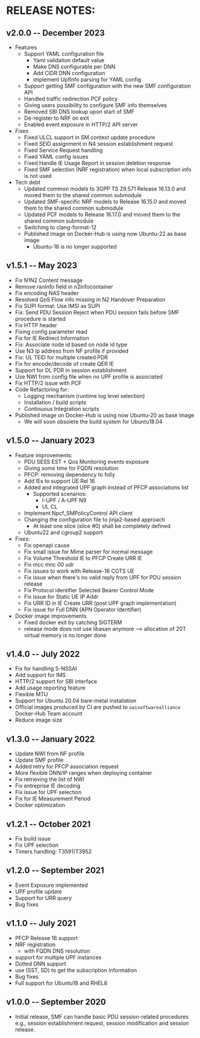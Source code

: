 # RELEASE NOTES: #

## v2.0.0 -- December 2023 ##

* Features
  - Support YAML configuration file
    * Yaml validation default value
    * Make DNS configurable per DNN
    * Add CIDR DNN configuration
    * implement UpfInfo parsing for YAML config
  - Support getting SMF configuration with the new SMF configuration API
  - Handled traffic redirection PCF policy
  - Giving users possibility to configure SMF info themselves
  - Removed SBI DNS lookup upon start of SMF
  - De-register to NRF on exit
  - Enabled event exposure in HTTP/2 API server
* Fixes
  - Fixed ULCL support in SM context update procedure
  - Fixed SEID assignment in N4 session establishment request
  - Fixed Service Request handling
  - Fixed YAML config issues
  - Fixed Handle IE Usage Report in session deletion response
  - Fixed SMF selection (NRF registration) when local subscription info is not used
* Tech debt
  - Updated common models to 3GPP TS 29.571 Release 16.13.0 and moved them to the shared common submodule
  - Updated SMF-specific NRF models to Release 16.15.0 and moved them to the shared common submodule
  - Updated PCF models to Release 16.17.0 and moved them to the shared common submodule
  - Switching to clang-format-12
  - Published image on Docker-Hub is using now Ubuntu-22 as base image
    * Ubuntu-18 is no longer supported

## v1.5.1 -- May 2023 ##

* Fix N1N2 Content message
* Remove ranInfo field in n2infocontainer
* Fix encoding NAS header
* Resolved QoS Flow info missing in N2 Handover Preparation
* Fix SUPI format: Use IMSI as SUPI
* Fix: Send PDU Session Reject when PDU session fails before SMF procedure is started
* Fix HTTP header
* Fixing config parameter read
* Fix for IE Redirect Information
* Fix: Associate node id based on node id type
* Use N3 ip address from NF profile if provided
* Fix: UL TEID for multiple created PDR
* Fix for encode/decode of create QER IE
* Support for DL PDR in session establishment
* Use NWI from config file when no UPF profile is associated
* Fix HTTP/2 issue with PCF
* Code Refactoring for:
  * Logging mechanism (runtime log level selection)
  * Installation / build scripts
  * Continuous Integration scripts
* Published image on Docker-Hub is using now Ubuntu-20 as base image
  * We will soon obsolete the build system for Ubuntu18.04

## v1.5.0 -- January 2023 ##

* Feature improvements:
  * PDU SESS EST + Qos Monitoring events exposure
  * Giving some time for FQDN resolution
  * PFCP: removing dependency to folly
  * Add IEs to support UE Rel 16
  * Added and integrated UPF graph instead of PFCP associations list
    * Supported scenarios:
      - I-UPF / A-UPF N9
      - UL CL
  * Implement Npcf_SMPolicyControl API client
  * Changing the configuration file to jinja2-based approach
    * At least one slice (slice #0) shall be completely defined
  * Ubuntu22 and cgroup2 support
* Fixes:
  * Fix openapi cause
  * Fix small issue for Mime parser for normal message
  * Fix Volume Threshold IE to PFCP Create URR IE
  * Fix mcc mnc 00 udr
  * Fix issues to work with Release-16 COTS UE
  * Fix issue when there's no valid reply from UPF for PDU session release
  * Fix Protocol identifier Selected Bearer Control Mode
  * Fix issue for Static UE IP Addr
  * Fix URR ID in IE Create URR (post UPF graph implementation)
  * Fix issue for Full DNN (APN Operator Identifier)
* Docker image improvements
  * Fixed docker exit by catching SIGTERM
  * release mode does not use libasan anymore --> allocation of 20T virtual memory is no longer done

## v1.4.0 -- July 2022 ##

* Fix for handling S-NSSAI 
* Add support for IMS
* HTTP/2 support for SBI interface
* Add usage reporting feature
* Flexible MTU
* Support for Ubuntu 20.04 bare-metal installation
* Official images produced by CI are pushed to `oaisoftwarealliance` Docker-Hub Team account
* Reduce image size


## v1.3.0 -- January 2022 ##

* Update NWI from NF profile
* Update SMF profile
* Added retry for PFCP association request
* More flexible DNN/IP ranges when deploying container
* Fix retrieving the list of NWI
* Fix entreprise IE decoding
* Fix issue for UPF selection
* Fix for IE Measurement Period
* Docker optimization

## v1.2.1 -- October 2021 ##

* Fix build issue
* Fix UPF selection
* Timers handling: T3591/T3952

## v1.2.0 -- September 2021 ##

* Event Exposure implemented
* UPF profile update
* Support for URR query
* Bug fixes

## v1.1.0 -- July 2021 ##

* PFCP Release 16 support
* NRF registration
  - with FQDN DNS resolution
* support for multiple UPF instances
* Dotted DNN support
* use (SST, SD) to get the subscription information
* Bug fixes
* Full support for Ubuntu18 and RHEL8

## v1.0.0 -- September 2020 ##

* Initial release, SMF can handle basic PDU session-related procedures e.g., session establishment request, session modification and session release.

